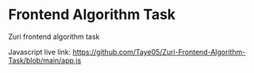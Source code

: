 # Frontend Algorithm Task
 Zuri frontend algorithm task
 
 Javascript live link: https://github.com/Taye05/Zuri-Frontend-Algorithm-Task/blob/main/app.js
